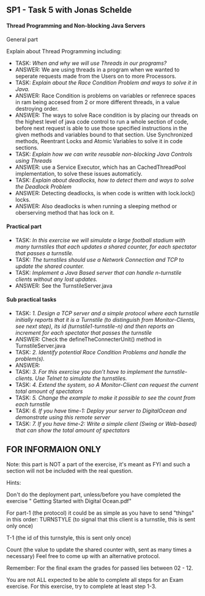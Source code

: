 ## SP1 - Task 5 with Jonas Schelde

#### Thread Programming and Non-blocking Java Servers

General part

Explain about Thread Programming including:

- TASK: *When and why we will use Threads in our programs?*
- ANSWER: We are using threads in a program when we wanted to seperate
  requests made from the Users on to more Processors.
- TASK: *Explain about the Race Condition Problem and ways to solve it in Java.*
- ANSWER: Race Condition is problems on variables or refenrece spaces in ram
  being accesed from 2 or more different threads, in a value destroying order.
- ANSWER: The ways to solve Race condition is by placing our threads on the highest level of java code control
  to run a whole section of code, before next request is able to use those specified instructions 
  in the given methods and variables bound to that section. Use Synchronized methods, Reentrant Locks and 
  Atomic Variables to solve it in code sections.
- TASK: *Explain how we can write reusable non-blocking Java Controls using Threads*
- ANSWER: use a Service Executor, which has an CachedThreadPool implementation, to solve these issues automaticly. 
- TASK: *Explain about deadlocks, how to detect them and ways to solve the Deadlock Problem*
- ANSWER: Detecting deadlocks, is when code is written with lock.lock() locks.
- ANSWER: Also deadlocks is when running a sleeping method or oberserving method that has lock on it.

#### Practical part

- TASK: *In this exercise we will simulate a large football stadium with many turnstiles that each updates a shared 
  counter, for each spectator that passes a turnstile.*
- TASK: *The turnstiles should use a Network Connection and TCP to update the shared counter.*
- TASK: *Implement a Java Based server that can handle n-turnstile clients without any lost updates.*
- ANSWER: See the TurnstileServer.java

#### Sub practical tasks

- TASK: *1. Design a TCP server and a simple protocol where each turnstile initially reports that it is a
  Turnstile (to distinguish from Monitor-Clients, see next step), its id (turnstile1-turnstile-n) and then reports an 
  increment for each spectator that passes the turnstile*
- ANSWER: Check the defineTheConnecterUnit() method in TurnstileServer.java
- TASK: *2. Identify potential Race Condition Problems and handle the problem(s).*
- ANSWER: 
- TASK: *3. For this exercise you don’t have to implement the turnstile-clients. Use Telnet to simulate the turnstiles.*
- TASK: *4. Extend the system, so A Monitor-Client can request the current total amount of spectators*
- TASK: *5. Change the example to make it possible to see the count from each turnstile*
- TASK: *6. If you have time-1: Deploy your server to DigitalOcean and demonstrate using this remote server*
- TASK: *7. If you have time-2: Write a simple client (Swing or Web-based) that can show the total amount of spectators*

## FOR INFORMAION ONLY

Note: this part is NOT a part of the exercise, it's meant as FYI and such a section will not be included with the real question.

Hints:

Don't do the deployment part, unless/before you have completed the exercise " Getting Started with Digital Ocean.pdf"

For part-1 (the protocol) it could be as simple as you have to send "things" in this order: TURNSTYLE (to signal that this client is a turnstile, this is sent only once)

T-1 (the id of this turnstyle, this is sent only once)

Count (the value to update the shared counter with, sent as many times a necessary) Feel free to come up with an alternative protocol.

Remember: For the final exam the grades for passed lies between 02 - 12.

You are not ALL expected to be able to complete all steps for an Exam exercise. For this exercise, try to complete at least step 1-3.